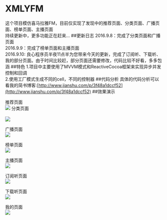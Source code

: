 # XMLYFM
这个项目模仿喜马拉雅FM，目前仅实现了发现中的推荐页面、分类页面、广播页面、榜单页面、主播页面  
持续更新中，更多功能正在赶来...
##更新日志
2016.9.8：完成了分类页面和广播页面  
2016.9.9：完成了榜单页面和主播页面     
2016.9.10: 良心程序员半夜11点半为您带来今天的更新，完成了订阅听、下载听、我的部分页面。由于时间比较赶，部分页面还需要修改，代码比较不好看，多多包涵
##特色
1.项目中主要使用了MVVM模式和ReactiveCocoa框架来实现异步并发控制和回调   
2.使用工厂模式生成不同的cell，不同的控制器
##代码分析
具体的代码分析可以看我的简书博客:[http://www.jianshu.com/p/3f48a1dccf52](http://www.jianshu.com/p/3f48a1dccf52)
##效果演示

推荐页面   <br />
![](https://github.com/Eastwu5788/XMLYFM/raw/master/GIF/recom.gif) 
分类页面   <br />  
![](https://github.com/Eastwu5788/XMLYFM/raw/master/GIF/cate.gif)  


广播页面   <br />
![](https://github.com/Eastwu5788/XMLYFM/raw/master/GIF/radio.gif)  

榜单页面   <br/>
![](https://github.com/Eastwu5788/XMLYFM/raw/master/GIF/Rank.gif)

主播页面   <br/>
![](https://github.com/Eastwu5788/XMLYFM/raw/master/GIF/Anchor.gif)

订阅听页面   <br/>
![](https://github.com/Eastwu5788/XMLYFM/raw/master/GIF/Dingyue.gif)  

下载听页面   <br/> 
![](https://github.com/Eastwu5788/XMLYFM/raw/master/GIF/xiazai.gif)

我的页面   <br/>
![](https://github.com/Eastwu5788/XMLYFM/raw/master/GIF/Mine.gif)

